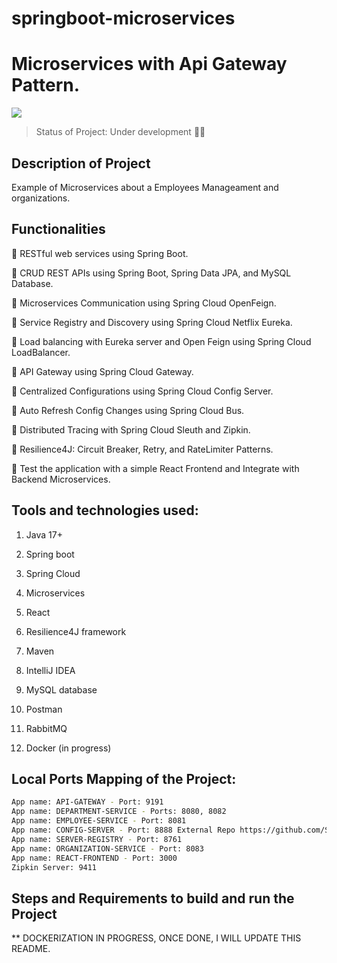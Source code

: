 # springboot-microservices

# Microservices with Api Gateway Pattern.

<p align"center">
  <img src="https://snipboard.io/EOIfUH.jpg"/>
</p>

> Status of Project: Under development :wrench::hammer:

## Description of Project

Example of Microservices about a Employees Manageament and organizations. 

## Functionalities

:bell: RESTful web services using Spring Boot.

:bell: CRUD REST APIs using Spring Boot, Spring Data JPA, and MySQL Database. 

:bell: Microservices Communication using Spring Cloud OpenFeign.

:bell: Service Registry and Discovery using Spring Cloud Netflix Eureka.

:bell: Load balancing with Eureka server and Open Feign using Spring Cloud LoadBalancer.

:bell: API Gateway using Spring Cloud Gateway.

:bell: Centralized Configurations using Spring Cloud Config Server.

:bell: Auto Refresh Config Changes using Spring Cloud Bus.

:bell: Distributed Tracing with Spring Cloud Sleuth and Zipkin.

:bell: Resilience4J: Circuit Breaker, Retry, and RateLimiter Patterns.

:bell: Test the application with a simple React Frontend and Integrate with Backend Microservices.


## Tools and technologies used:
  1. Java 17+

  2. Spring boot

  3. Spring Cloud

  4. Microservices

  5. React

  6. Resilience4J framework

  7. Maven

  8. IntelliJ IDEA

  9. MySQL database

  10. Postman

  11. RabbitMQ

  12. Docker (in progress)

## Local Ports Mapping of the Project:
```bash
App name: API-GATEWAY - Port: 9191
App name: DEPARTMENT-SERVICE - Ports: 8080, 8082 
App name: EMPLOYEE-SERVICE - Port: 8081
App name: CONFIG-SERVER - Port: 8888 External Repo https://github.com/SergioRuyDev/config-server-repo.git
App name: SERVER-REGISTRY - Port: 8761
App name: ORGANIZATION-SERVICE - Port: 8083
App name: REACT-FRONTEND - Port: 3000
Zipkin Server: 9411
```
## Steps and Requirements to build and run the Project

** DOCKERIZATION IN PROGRESS, ONCE DONE, I WILL UPDATE THIS README. 

